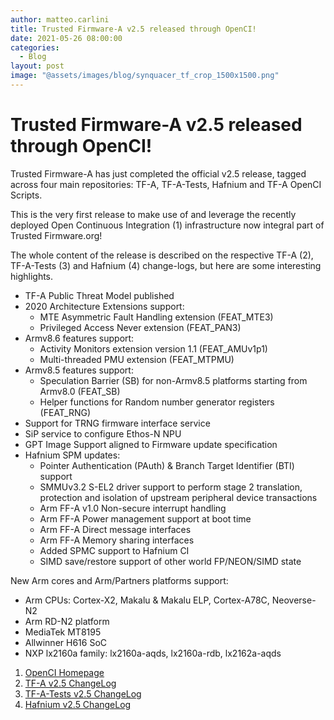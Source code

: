 ```yaml
---
author: matteo.carlini
title: Trusted Firmware-A v2.5 released through OpenCI!
date: 2021-05-26 08:00:00
categories:
  - Blog
layout: post
image: "@assets/images/blog/synquacer_tf_crop_1500x1500.png"
---
```


# Trusted Firmware-A v2.5 released through OpenCI!

Trusted Firmware-A has just completed the official v2.5 release, tagged across four main repositories: TF-A, TF-A-Tests, Hafnium and TF-A OpenCI Scripts.

This is the very first release to make use of and leverage the recently deployed Open Continuous Integration (1) infrastructure now integral part of Trusted Firmware.org!

The whole content of the release is described on the respective TF-A (2), TF-A-Tests (3) and Hafnium (4) change-logs, but here are some interesting highlights.

- TF-A Public Threat Model published
- 2020 Architecture Extensions support:
  - MTE Asymmetric Fault Handling extension (FEAT_MTE3)
  - Privileged Access Never extension (FEAT_PAN3)
- Armv8.6 features support:
  - Activity Monitors extension version 1.1 (FEAT_AMUv1p1)
  - Multi-threaded PMU extension (FEAT_MTPMU)
- Armv8.5 features support:
  - Speculation Barrier (SB) for non-Armv8.5 platforms starting from Armv8.0 (FEAT_SB)
  - Helper functions for Random number generator registers (FEAT_RNG)
- Support for TRNG firmware interface service
- SiP service to configure Ethos-N NPU
- GPT Image Support aligned to Firmware update specification
- Hafnium SPM updates:
  - Pointer Authentication (PAuth) & Branch Target Identifier (BTI) support
  - SMMUv3.2 S-EL2 driver support to perform stage 2 translation, protection and isolation of upstream peripheral device transactions
  - Arm FF-A v1.0 Non-secure interrupt handling
  - Arm FF-A Power management support at boot time
  - Arm FF-A Direct message interfaces
  - Arm FF-A Memory sharing interfaces
  - Added SPMC support to Hafnium CI
  - SIMD save/restore support of other world FP/NEON/SIMD state

New Arm cores and Arm/Partners platforms support:

- Arm CPUs: Cortex-X2, Makalu & Makalu ELP, Cortex-A78C, Neoverse-N2
- Arm RD-N2 platform
- MediaTek MT8195
- Allwinner H616 SoC
- NXP lx2160a family: lx2160a-aqds, lx2160a-rdb, lx2162a-aqds

1. [OpenCI Homepage](https://www.trustedfirmware.org/projects/open-ci/)
2. [TF-A v2.5 ChangeLog](https://trustedfirmware-a.readthedocs.io/en/latest/change-log.html#version-2-5)
3. [TF-A-Tests v2.5 ChangeLog](https://trustedfirmware-a-tests.readthedocs.io/en/latest/change-log.html#version-2-5)
4. [Hafnium v2.5 ChangeLog](https://review.trustedfirmware.org/plugins/gitiles/hafnium/hafnium/+/HEAD/docs/ChangeLog.md#v2_5)
